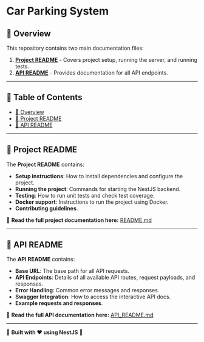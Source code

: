 # Car Parking System

## 📌 Overview
This repository contains two main documentation files:
1. [**Project README**](backend/README.md) - Covers project setup, running the server, and running tests.
2. [**API README**](backend/API_README.md) - Provides documentation for all API endpoints.

---
## 📖 Table of Contents
- [📌 Overview](#-overview)
- [📜 Project README](#-project-readme)
- [📜 API README](#-api-readme)

---
## 📜 Project README
The **Project README** contains:
- **Setup instructions**: How to install dependencies and configure the project.
- **Running the project**: Commands for starting the NestJS backend.
- **Testing**: How to run unit tests and check test coverage.
- **Docker support**: Instructions to run the project using Docker.
- **Contributing guidelines**.

📌 **Read the full project documentation here:** [README.md](README.md)

---
## 📜 API README
The **API README** contains:
- **Base URL**: The base path for all API requests.
- **API Endpoints**: Details of all available API routes, request payloads, and responses.
- **Error Handling**: Common error messages and responses.
- **Swagger Integration**: How to access the interactive API docs.
- **Example requests and responses**.

📌 **Read the full API documentation here:** [API_README.md](backend/API_README.md)

---
📌 **Built with ❤️ using NestJS** 🚀

